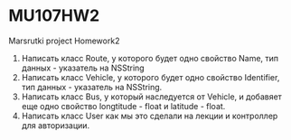 MU107HW2
========

Marsrutki project
Homework2
1. Написать класс Route, у которого будет одно свойство Name, тип данных - указатель на NSString
2. Написать класс Vehicle, у которого будет одно свойство Identifier, тип данных - указатель на NSString.
3. Написать класс Bus, у который наследуется от Vehicle, и добавяет еще одно свойство longtitude - float и latitude - float.
4. Написать класс User как мы это сделали на лекции и контроллер для авторизации.

